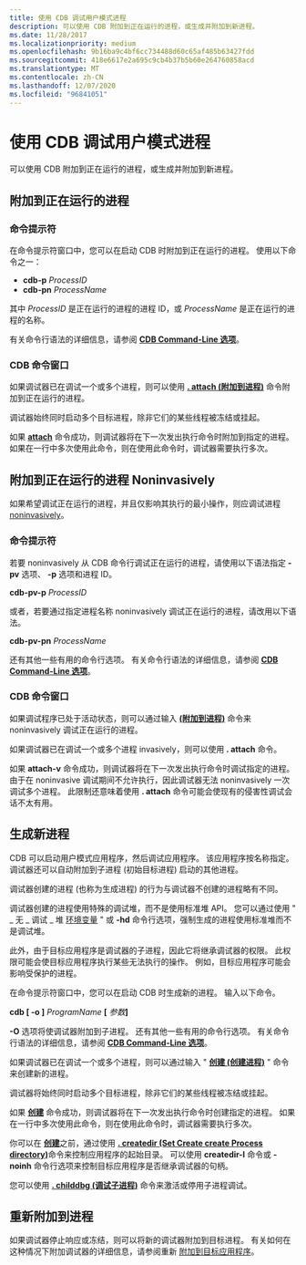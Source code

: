 ```yaml
---
title: 使用 CDB 调试用户模式进程
description: 可以使用 CDB 附加到正在运行的进程，或生成并附加到新进程。
ms.date: 11/28/2017
ms.localizationpriority: medium
ms.openlocfilehash: 9b16ba9c4bf6cc734488d60c65af485b63427fdd
ms.sourcegitcommit: 418e6617e2a695c9cb4b37b5b60e264760858acd
ms.translationtype: MT
ms.contentlocale: zh-CN
ms.lasthandoff: 12/07/2020
ms.locfileid: "96841051"
---
```

# <a name="span-iddebuggerdebugging_a_user-mode_process_using_cdbspandebugging-a-user-mode-process-using-cdb"></a><span id="debugger.debugging_a_user-mode_process_using_cdb"></span>使用 CDB 调试用户模式进程


可以使用 CDB 附加到正在运行的进程，或生成并附加到新进程。

## <a name="span-idattaching_to_a_running_processspanspan-idattaching_to_a_running_processspanspan-idattaching_to_a_running_processspanattaching-to-a-running-process"></a><span id="Attaching_to_a_Running_Process"></span><span id="attaching_to_a_running_process"></span><span id="ATTACHING_TO_A_RUNNING_PROCESS"></span>附加到正在运行的进程


### <a name="span-idcommand_prompt1spanspan-idcommand_prompt1spancommand-prompt"></a><span id="command_prompt1"></span><span id="COMMAND_PROMPT1"></span>命令提示符

在命令提示符窗口中，您可以在启动 CDB 时附加到正在运行的进程。 使用以下命令之一：

-   **cdb-p** *ProcessID*
-   **cdb-pn** *ProcessName*

其中 *ProcessID* 是正在运行的进程的进程 ID，或 *ProcessName* 是正在运行的进程的名称。

有关命令行语法的详细信息，请参阅 [**CDB Command-Line 选项**](cdb-command-line-options.md)。

### <a name="span-idcdb_command_window1spanspan-idcdb_command_window1spancdb-command-window"></a><span id="cdb_command_window1"></span><span id="CDB_COMMAND_WINDOW1"></span>CDB 命令窗口

如果调试器已在调试一个或多个进程，则可以使用 [**. attach (附加到进程)**](-attach--attach-to-process-.md) 命令附加到正在运行的进程。

调试器始终同时启动多个目标进程，除非它们的某些线程被冻结或挂起。

如果 [**attach**](-attach--attach-to-process-.md) 命令成功，则调试器将在下一次发出执行命令时附加到指定的进程。 如果在一行中多次使用此命令，则在使用此命令时，调试器需要执行多次。

## <a name="span-idattaching_to_a_running_process_noninvasivelyspanspan-idattaching_to_a_running_process_noninvasivelyspanspan-idattaching_to_a_running_process_noninvasivelyspanattaching-to-a-running-process-noninvasively"></a><span id="Attaching_to_a_Running_Process_Noninvasively"></span><span id="attaching_to_a_running_process_noninvasively"></span><span id="ATTACHING_TO_A_RUNNING_PROCESS_NONINVASIVELY"></span>附加到正在运行的进程 Noninvasively


如果希望调试正在运行的进程，并且仅影响其执行的最小操作，则应调试进程 [noninvasively](noninvasive-debugging--user-mode-.md)。

### <a name="span-idcommand_prompt2spanspan-idcommand_prompt2spancommand-prompt"></a><span id="command_prompt2"></span><span id="COMMAND_PROMPT2"></span>命令提示符

若要 noninvasively 从 CDB 命令行调试正在运行的进程，请使用以下语法指定 **-pv** 选项、 **-p** 选项和进程 ID。

**cdb-pv-p** *ProcessID*

或者，若要通过指定进程名称 noninvasively 调试正在运行的进程，请改用以下语法。

**cdb-pv-pn** *ProcessName*

还有其他一些有用的命令行选项。 有关命令行语法的详细信息，请参阅 [**CDB Command-Line 选项**](cdb-command-line-options.md)。

### <a name="span-idcdb_command_window2spanspan-idcdb_command_window2spancdb-command-window"></a><span id="cdb_command_window2"></span><span id="CDB_COMMAND_WINDOW2"></span>CDB 命令窗口

如果调试程序已处于活动状态，则可以通过输入 [**(附加到进程)**](-attach--attach-to-process-.md) 命令来 noninvasively 调试正在运行的进程。

如果调试器已在调试一个或多个进程 invasively，则可以使用 **. attach** 命令。

如果 **attach-v** 命令成功，则调试器将在下一次发出执行命令时调试指定的进程。 由于在 noninvasive 调试期间不允许执行，因此调试器无法 noninvasively 一次调试多个进程。 此限制还意味着使用 **. attach** 命令可能会使现有的侵害性调试会话不太有用。

## <a name="span-idspawning_a_new_processspanspan-idspawning_a_new_processspanspan-idspawning_a_new_processspanspawning-a-new-process"></a><span id="Spawning_a_New_Process"></span><span id="spawning_a_new_process"></span><span id="SPAWNING_A_NEW_PROCESS"></span>生成新进程


CDB 可以启动用户模式应用程序，然后调试应用程序。 该应用程序按名称指定。 调试器还可以自动附加到子进程 (初始目标进程) 启动的其他进程。

调试器创建的进程 (也称为生成进程) 的行为与调试器不创建的进程略有不同。

调试器创建的进程使用特殊的调试堆，而不是使用标准堆 API。 您可以通过使用 " \_ 无 \_ 调试 \_ 堆 [环境变量](general-environment-variables.md) " 或 **-hd** 命令行选项，强制生成的进程使用标准堆而不是调试堆。

此外，由于目标应用程序是调试器的子进程，因此它将继承调试器的权限。 此权限可能会使目标应用程序执行某些无法执行的操作。 例如，目标应用程序可能会影响受保护的进程。

在命令提示符窗口中，您可以在启动 CDB 时生成新的进程。 输入以下命令。

**cdb \[ -o \]** *ProgramName* **\[** <em>参数</em>**\]**

**-O** 选项将使调试器附加到子进程。 还有其他一些有用的命令行选项。 有关命令行语法的详细信息，请参阅 [**CDB Command-Line 选项**](cdb-command-line-options.md)。

如果调试器已在调试一个或多个进程，则可以通过输入 " [**创建 (创建进程)**](-create--create-process-.md) " 命令来创建新的进程。

调试器将始终同时启动多个目标进程，除非它们的某些线程被冻结或挂起。

如果 [**创建**](-create--create-process-.md) 命令成功，则调试器将在下一次发出执行命令时创建指定的进程。 如果在一行中多次使用此命令，则在使用此命令时，调试器需要执行多次。

你可以在 [**创建**](-create--create-process-.md)之前，通过使用 [**. createdir (Set Create create Process directory)**](-createdir--set-created-process-directory-.md)命令来控制应用程序的起始目录。 可以使用 **createdir-I** 命令或 **-noinh** 命令行选项来控制目标应用程序是否继承调试器的句柄。

您可以使用 [**. childdbg (调试子进程)**](-childdbg--debug-child-processes-.md) 命令来激活或停用子进程调试。

## <a name="span-idreattaching_to_a_processspanspan-idreattaching_to_a_processspanspan-idreattaching_to_a_processspanreattaching-to-a-process"></a><span id="Reattaching_to_a_Process"></span><span id="reattaching_to_a_process"></span><span id="REATTACHING_TO_A_PROCESS"></span>重新附加到进程


如果调试器停止响应或冻结，则可以将新的调试器附加到目标进程。 有关如何在这种情况下附加调试器的详细信息，请参阅重新 [附加到目标应用程序](reattaching-to-the-target-application.md)。

 

 





